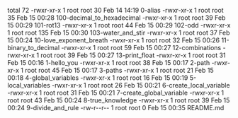 total 72
-rwxr-xr-x 1 root root  30 Feb 14 14:19 0-alias
-rwxr-xr-x 1 root root  35 Feb 15 00:28 100-decimal_to_hexadecimal
-rwxr-xr-x 1 root root  39 Feb 15 00:29 101-rot13
-rwxr-xr-x 1 root root  44 Feb 15 00:29 102-odd
-rwxr-xr-x 1 root root 135 Feb 15 00:30 103-water_and_stir
-rwxr-xr-x 1 root root  37 Feb 15 00:24 10-love_exponent_breath
-rwxr-xr-x 1 root root  32 Feb 15 00:26 11-binary_to_decimal
-rwxr-xr-x 1 root root  59 Feb 15 00:27 12-combinations
-rwxr-xr-x 1 root root  39 Feb 15 00:27 13-print_float
-rwxr-xr-x 1 root root  31 Feb 15 00:16 1-hello_you
-rwxr-xr-x 1 root root  38 Feb 15 00:17 2-path
-rwxr-xr-x 1 root root  45 Feb 15 00:17 3-paths
-rwxr-xr-x 1 root root  21 Feb 15 00:18 4-global_variables
-rwxr-xr-x 1 root root  16 Feb 15 00:19 5-local_variables
-rwxr-xr-x 1 root root  26 Feb 15 00:21 6-create_local_variable
-rwxr-xr-x 1 root root  31 Feb 15 00:21 7-create_global_variable
-rwxr-xr-x 1 root root  43 Feb 15 00:24 8-true_knowledge
-rwxr-xr-x 1 root root  39 Feb 15 00:24 9-divide_and_rule
-rw-r--r-- 1 root root   0 Feb 15 00:35 README.md

